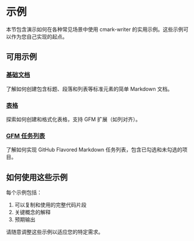 # 示例

本节包含演示如何在各种常见场景中使用 cmark-writer 的实用示例。这些示例可以作为您自己实现的起点。

## 可用示例

### [基础文档](./basic-document)

了解如何创建包含标题、段落和列表等标准元素的简单 Markdown 文档。

### [表格](./tables)

探索如何创建和格式化表格，支持 GFM 扩展（如列对齐）。

### [GFM 任务列表](./task-lists)

了解如何实现 GitHub Flavored Markdown 任务列表，包含已勾选和未勾选的项目。

## 如何使用这些示例

每个示例包括：

1. 可以复制和使用的完整代码片段
2. 关键概念的解释
3. 预期输出

请随意调整这些示例以适应您的特定需求。

